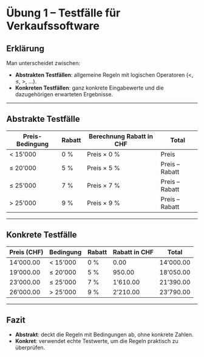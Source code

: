 # Übung 1 – Testfälle für Verkaufssoftware

## Erklärung

Man unterscheidet zwischen:  
- **Abstrakten Testfällen**: allgemeine Regeln mit logischen Operatoren (<, ≤, >, …).  
- **Konkreten Testfällen**: ganz konkrete Eingabewerte und die dazugehörigen erwarteten Ergebnisse.  

---

## Abstrakte Testfälle

| Preis-Bedingung | Rabatt | Berechnung Rabatt in CHF | Total |
|-----------------|--------|--------------------------|-------|
| < 15’000        | 0 %    | Preis × 0 %              | Preis |
| ≤ 20’000        | 5 %    | Preis × 5 %              | Preis – Rabatt |
| ≤ 25’000        | 7 %    | Preis × 7 %              | Preis – Rabatt |
| > 25’000        | 9 %    | Preis × 9 %              | Preis – Rabatt |

---

## Konkrete Testfälle

| Preis (CHF) | Bedingung | Rabatt | Rabatt in CHF | Total |
|-------------|-----------|--------|---------------|-------|
| 14’000.00   | < 15’000  | 0 %    | 0.00          | 14’000.00 |
| 19’000.00   | ≤ 20’000  | 5 %    | 950.00        | 18’050.00 |
| 23’000.00   | ≤ 25’000  | 7 %    | 1’610.00      | 21’390.00 |
| 26’000.00   | > 25’000  | 9 %    | 2’210.00      | 23’790.00 |

---

## Fazit
- **Abstrakt**: deckt die Regeln mit Bedingungen ab, ohne konkrete Zahlen.  
- **Konkret**: verwendet echte Testwerte, um die Regeln praktisch zu überprüfen.  
